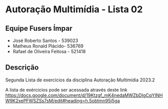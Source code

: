 # Autoração Multimídia - Lista 02

## Equipe Fusers Ímpar

- José Roberto Santos - 539023
- Matheus Ronald Plácido- 536769
- Rafael de Oliveira Feitosa - 521418

## Descrição
Segunda Lista de exercícios da disciplina Autoração Multimídia 2023.2

A lista de exércicios pode ser acessada através deste link
https://docs.google.com/document/d/19Ktzgf_mK4nedaMWZbDIgCqYINHW9K2xePFWSZSs7sM/edit#heading=h.5obtmn95j5ga

